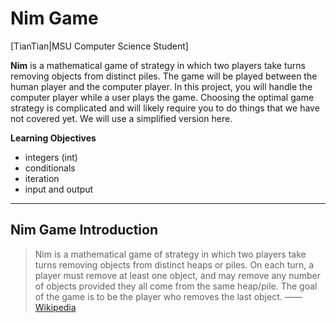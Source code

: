 # Nim Game

[TianTian|MSU Computer Science Student]

**Nim** is a mathematical game of strategy in which two players take turns removing objects from distinct piles. The game will be played between the human player and the computer player. In this project, you will handle the computer player while a user plays the game. Choosing the optimal game strategy is complicated and will likely require you to do things that we have not covered yet. We will use a simplified version here.

**Learning Objectives**
- integers (int)
- conditionals
- iteration
- input and output

-------------------

## Nim Game Introduction

>Nim is a mathematical game of strategy in which two players take turns removing objects from distinct heaps or piles. On each turn, a player must remove at least one object, and may remove any number of objects provided they all come from the same heap/pile. The goal of the game is to be the player who removes the last object.    —— [Wikipedia](https://en.wikipedia.org/wiki/Nim)

